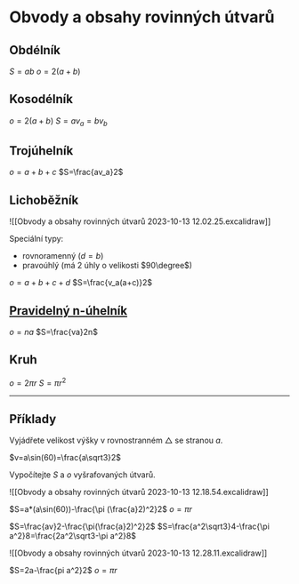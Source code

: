 # Obvody a obsahy rovinných útvarů

## Obdélník

$S=ab$
$o=2(a+b)$

## Kosodélník

$o=2(a+b)$
$S=av_a=bv_b$

## Trojúhelník

$o=a+b+c$
$S=\frac{av_a}2$

## Lichoběžník

![[Obvody a obsahy rovinných útvarů 2023-10-13 12.02.25.excalidraw]]

Speciální typy:
- rovnoramenný ($d=b$)
- pravoúhlý (má 2 úhly o velikosti $90\degree$)

$o=a+b+c+d$
$S=\frac{v_a(a+c)}2$

## [Pravidelný n-úhelník](Pravidelný%20n-úhelník.md) 

$o=na$
$S=\frac{va}2n$

## Kruh

$o=2\pi r$
$S=\pi r^2$

---

## Příklady

Vyjádřete velikost výšky v rovnostranném $\triangle$ se stranou $a$.

$v=a\sin(60)=\frac{a\sqrt3}2$

Vypočítejte $S$ a $o$ vyšrafovaných útvarů.

![[Obvody a obsahy rovinných útvarů 2023-10-13 12.18.54.excalidraw]]

$S=a*(a\sin(60))-\frac{\pi (\frac{a}2)^2}2$
$o=\pi r$

$S=\frac{av}2-\frac{\pi(\frac{a}2)^2}2$
$S=\frac{a^2\sqrt3}4-\frac{\pi a^2}8=\frac{2a^2\sqrt3-\pi a^2}8$

![[Obvody a obsahy rovinných útvarů 2023-10-13 12.28.11.excalidraw]]

$S=2a-\frac{pi a^2}2$
$o=\pi r$
